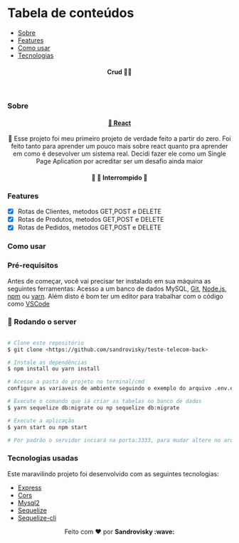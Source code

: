 Tabela de conteúdos
=================
<!--ts-->
   * [Sobre](#Sobre)
   * [Features](#Features)
   * [Como usar](#Como-usar)
   * [Tecnologias](#Tecnologias-usadas)
<!--te-->
<h4 align="center">
 <b>Crud</b> 🦸‍♂️
</h4>

<br>

### Sobre

<h4 align="center">
    <a href="https://pt-br.reactjs.org/">🔗 React</a>
</h4>
<p align="center">🚀 Esse projeto foi meu primeiro projeto de verdade feito a partir do zero. Foi feito tanto para aprender um pouco mais sobre react quanto pra aprender em como é desevolver um sistema real. Decidi fazer ele como um Single Page Aplication por acreditar ser um desafio ainda maior</p>

<h4 align="center"> 
	🚧  🚀 Interrompido  🚧
</h4>

### Features

- [x] Rotas de Clientes, metodos GET,POST e DELETE
- [x] Rotas de Produtos, metodos GET,POST e DELETE
- [x] Rotas de Pedidos, metodos GET,POST e DELETE

### Como usar

### Pré-requisitos

Antes de começar, você vai precisar ter instalado em sua máquina as seguintes ferramentas:
Acesso a um banco de dados MySQL, [Git](https://git-scm.com), [Node.js](https://nodejs.org/en/), [npm](https://www.npmjs.com/get-npm) ou [yarn](https://classic.yarnpkg.com/en/docs/install/#windows-stable). 
Além disto é bom ter um editor para trabalhar com o código como [VSCode](https://code.visualstudio.com/)

### 🎲 Rodando o server

```bash

# Clone este repositório
$ git clone <https://github.com/sandrovisky/teste-telecom-back>

# Instale as dependências
$ npm install ou yarn install

# Acesse a pasta do projeto no terminal/cmd
configure as variaveis de ambiente seguindo o exemplo do arquivo .env.examples

# Execute o comando que iá criar as tabelas no banco de dados
$ yarn sequelize db:migrate ou np sequelize db:migrate

# Execute a aplicação 
$ yarn start ou npm start

# Por padrão o servidor inciará na porta:3333, para mudar altere no arquivo src.server.js linha 23
```
### Tecnologias usadas
Este maravilindo projeto foi desenvolvido com as seguintes tecnologias:
- [Express](https://expressjs.com/pt-br/)
- [Cors](https://www.npmjs.com/package/cors)
- [Mysql2](https://www.npmjs.com/package/mysql2)
- [Sequelize](https://sequelize.org/)
- [Sequelize-cli](https://www.npmjs.com/package/sequelize-cli)

<p align="center">Feito com ❤️ por <strong>Sandrovisky :wave: </p>
